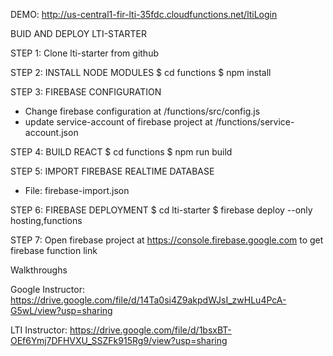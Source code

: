 

DEMO: http://us-central1-fir-lti-35fdc.cloudfunctions.net/ltiLogin


BUID AND DEPLOY LTI-STARTER

STEP 1: Clone lti-starter from github

STEP 2: INSTALL NODE MODULES
$ cd functions
$ npm install

STEP 3: FIREBASE CONFIGURATION
- Change firebase configuration at /functions/src/config.js
- update service-account of firebase project at /functions/service-account.json

STEP 4: BUILD REACT
$ cd functions
$ npm run build

STEP 5: IMPORT FIREBASE REALTIME DATABASE
- File: firebase-import.json

STEP 6: FIREBASE DEPLOYMENT
$ cd lti-starter
$ firebase deploy --only hosting,functions

STEP 7: Open firebase project at https://console.firebase.google.com to get firebase function link


Walkthroughs

Google Instructor: https://drive.google.com/file/d/14Ta0si4Z9akpdWJsI_zwHLu4PcA-G5wL/view?usp=sharing

LTI Instructor: https://drive.google.com/file/d/1bsxBT-OEf6Ymj7DFHVXU_SSZFk915Rg9/view?usp=sharing
